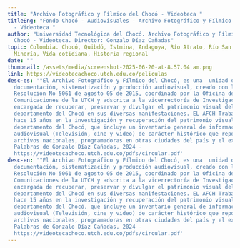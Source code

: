 ```yaml
---
title: "Archivo Fotográfico y Fílmico del Chocó - Videoteca "
titleEng: "Fondo Chocó - Audiovisuales - Archivo Fotográfico y Fílmico del Chocó
  - Videoteca "
author: "Universidad Tecnológica del Chocó. Archivo Fotográfico y Fílmico del
  Chocó - Videoteca. Director: Gonzalo Díaz Cañadas"
topic: Colombia. Chocó, Quibdó, Istmina, Andagoya, Río Atrato, Río San Juan,
  Minería, Vida cotidiana, Historia regional
date: ""
thumbnail: /assets/media/screenshot-2025-06-20-at-8.57.04 am.png
link: https://videotecachoco.utch.edu.co/peliculas
desc-es: '"El Archivo Fotográfico y Fílmico del Chocó, es una  unidad de
  documentación, sistematización y producción audiovisual, creado con la
  Resolución No 5061 de agosto 05 de 2015, coordinado por la Oficina de
  Comunicaciones de la UTCH y adscrita a la vicerrectoría de Investigación
  encargada de recuperar, preservar y divulgar el patrimonio visual del
  departamento del Chocó en sus diversas manifestaciones. EL AFCH Trabaja desde
  hace 15 años en la investigación y recuperación del patrimonio visual del
  departamento del Chocó, que incluye un inventario general de información
  audiovisual (Televisión, cine y video) de carácter histórico que repose en
  archivos nacionales, programadoras en otras ciudades del país y el exterior."
  Palabras de Gonzalo Díaz Cañadas, 2024 -
  https://videotecachoco.utch.edu.co/pdfs/circular.pdf'
desc-en: '"El Archivo Fotográfico y Fílmico del Chocó, es una  unidad de
  documentación, sistematización y producción audiovisual, creado con la
  Resolución No 5061 de agosto 05 de 2015, coordinado por la Oficina de
  Comunicaciones de la UTCH y adscrita a la vicerrectoría de Investigación
  encargada de recuperar, preservar y divulgar el patrimonio visual del
  departamento del Chocó en sus diversas manifestaciones. EL AFCH Trabaja desde
  hace 15 años en la investigación y recuperación del patrimonio visual del
  departamento del Chocó, que incluye un inventario general de información
  audiovisual (Televisión, cine y video) de carácter histórico que repose en
  archivos nacionales, programadoras en otras ciudades del país y el exterior."
  Palabras de Gonzalo Díaz Cañadas, 2024 -
  https://videotecachoco.utch.edu.co/pdfs/circular.pdf'
---
```

